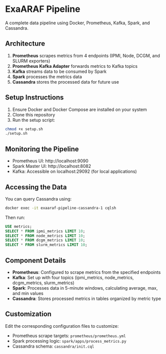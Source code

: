 # ExaARAF Pipeline

A complete data pipeline using Docker, Prometheus, Kafka, Spark, and Cassandra.

## Architecture

1. **Prometheus** scrapes metrics from 4 endpoints (IPMI, Node, DCGM, and SLURM exporters)
2. **Prometheus Kafka Adapter** forwards metrics to Kafka topics
3. **Kafka** streams data to be consumed by Spark
4. **Spark** processes the metrics data
5. **Cassandra** stores the processed data for future use

## Setup Instructions

1. Ensure Docker and Docker Compose are installed on your system
2. Clone this repository
3. Run the setup script:

```bash
chmod +x setup.sh
./setup.sh
```

## Monitoring the Pipeline

- Prometheus UI: http://localhost:9090
- Spark Master UI: http://localhost:8082
- Kafka: Accessible on localhost:29092 (for local applications)

## Accessing the Data

You can query Cassandra using:

```bash
docker exec -it exaaraf-pipeline-cassandra-1 cqlsh
```

Then run:

```sql
USE metrics;
SELECT * FROM ipmi_metrics LIMIT 10;
SELECT * FROM node_metrics LIMIT 10;
SELECT * FROM dcgm_metrics LIMIT 10;
SELECT * FROM slurm_metrics LIMIT 10;
```

## Component Details

- **Prometheus**: Configured to scrape metrics from the specified endpoints
- **Kafka**: Set up with four topics (ipmi_metrics, node_metrics, dcgm_metrics, slurm_metrics)
- **Spark**: Processes data in 5-minute windows, calculating average, max, and min values
- **Cassandra**: Stores processed metrics in tables organized by metric type

## Customization

Edit the corresponding configuration files to customize:
- Prometheus scrape targets: `prometheus/prometheus.yml`
- Spark processing logic: `spark/apps/process_metrics.py`
- Cassandra schema: `cassandra/init.cql`

